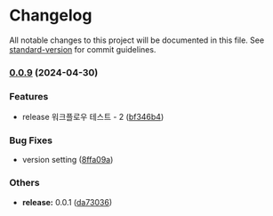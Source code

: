 # Changelog

All notable changes to this project will be documented in this file. See [standard-version](https://github.com/conventional-changelog/standard-version) for commit guidelines.

### [0.0.9](https://github.com/rrrrrrrrrrr-org/eslint-config-custom/compare/v0.0.7...v0.0.9) (2024-04-30)


### Features

* release 워크플로우 테스트 - 2 ([bf346b4](https://github.com/rrrrrrrrrrr-org/eslint-config-custom/commit/bf346b48174c28f2396dc3775d9803b45f8cb8b1))


### Bug Fixes

* version setting ([8ffa09a](https://github.com/rrrrrrrrrrr-org/eslint-config-custom/commit/8ffa09a03cca04485c9e91c788baddf81f1c6014))


### Others

* **release:** 0.0.1 ([da73036](https://github.com/rrrrrrrrrrr-org/eslint-config-custom/commit/da7303669fd2186548e82319ac9421a142578704))
